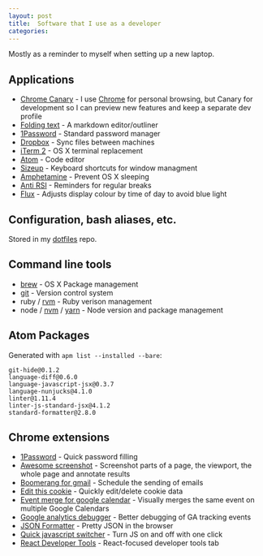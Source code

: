 ```yaml
---
layout: post
title:  Software that I use as a developer
categories:
---
```


Mostly as a reminder to myself when setting up a new laptop.

## Applications

- [Chrome Canary](https://www.google.co.uk/chrome/browser/canary.html) - I use [Chrome](https://www.google.com/chrome/) for personal browsing, but Canary for development so I can preview new features and keep a separate dev profile
- [Folding text](http://www.foldingtext.com/) - A markdown editor/outliner
- [1Password](https://agilebits.com/downloads) - Standard password manager
- [Dropbox](https://www.dropbox.com/install) - Sync files between machines
- [iTerm 2](https://www.iterm2.com/) - OS X terminal replacement
- [Atom](https://flight-manual.atom.io/getting-started/sections/installing-atom/) - Code editor
- [Sizeup](http://www.irradiatedsoftware.com/sizeup/) - Keyboard shortcuts for window managment
- [Amphetamine](https://itunes.apple.com/gb/app/amphetamine/id937984704?mt=12) - Prevent OS X sleeping
- [Anti RSI](http://antirsi.onnlucky.com/) - Reminders for regular breaks
- [Flux](https://justgetflux.com/) - Adjusts display colour by time of day to avoid blue light

## Configuration, bash aliases, etc.

Stored in my [dotfiles](http://github.com/dsingleton/dotfiles) repo.

## Command line tools
- [brew](https://brew.sh/) - OS X Package management
- [git](https://git-scm.com/book/en/v1/Getting-Started-Installing-Git) - Version control system
- ruby / [rvm](https://rvm.io/rvm/install) - Ruby verison management
- node / [nvm](https://github.com/creationix/nvm) / [yarn](https://yarnpkg.com/lang/en/docs/install/#mac-tab) - Node version and package management

## Atom Packages
Generated with `apm list --installed --bare`:

```
git-hide@0.1.2
language-diff@0.6.0
language-javascript-jsx@0.3.7
language-nunjucks@4.1.0
linter@1.11.4
linter-js-standard-jsx@4.1.2
standard-formatter@2.8.0
```

## Chrome extensions
- [1Password](https://chrome.google.com/webstore/detail/1password-password-manage/aomjjhallfgjeglblehebfpbcfeobpgk?hl=en) - Quick password filling
- [Awesome screenshot](https://chrome.google.com/webstore/detail/awesome-screenshot-screen/nlipoenfbbikpbjkfpfillcgkoblgpmj?hl=en) - Screenshot parts of a page, the viewport, the whole page and annotate results
- [Boomerang for gmail](https://chrome.google.com/webstore/detail/boomerang-for-gmail/mdanidgdpmkimeiiojknlnekblgmpdll?hl=en) - Schedule the sending of emails
- [Edit this cookie](https://chrome.google.com/webstore/detail/editthiscookie/fngmhnnpilhplaeedifhccceomclgfbg?hl=en) - Quickly edit/delete cookie data
- [Event merge for google calendar](https://chrome.google.com/webstore/detail/event-merge-for-google-ca/idehaflielbgpaokehlhidbjlehlfcep?hl=en) - Visually merges the same event on multiple Google Calendars
- [Google analytics debugger](https://chrome.google.com/webstore/detail/google-analytics-debugger/jnkmfdileelhofjcijamephohjechhna?hl=en) - Better debugging of GA tracking events
- [JSON Formatter](https://chrome.google.com/webstore/detail/json-formatter/bcjindcccaagfpapjjmafapmmgkkhgoa?hl=en) - Pretty JSON in the browser
- [Quick javascript switcher](https://chrome.google.com/webstore/detail/quick-javascript-switcher/geddoclleiomckbhadiaipdggiiccfje?hl=en) - Turn JS on and off with one click
- [React Developer Tools](https://chrome.google.com/webstore/detail/react-developer-tools/fmkadmapgofadopljbjfkapdkoienihi?hl=en) - React-focused developer tools tab

